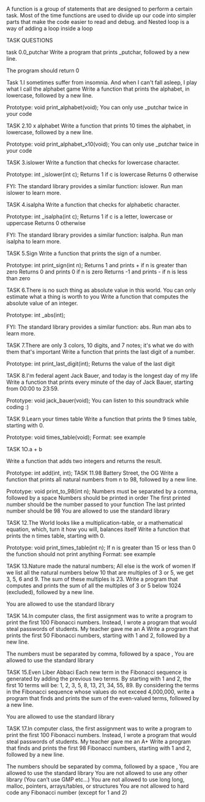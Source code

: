 



A function is a group of statements that are designed to perform a certain task.
Most of the time functions are used to divide up our code into simpler parts that make the code easier to read and debug. and 
Nested loop is a way of adding a loop inside a loop 

TASK QUESTIONS

task 0.0_putchar Write a program that prints _putchar, followed by a new line.

The program should return 0

Task 1.I sometimes suffer from insomnia. And when I can't fall asleep, I play what I call the alphabet game Write a function that prints the alphabet, in lowercase, followed by a new line.

Prototype: void print_alphabet(void); You can only use _putchar twice in your code

TASK 2.10 x alphabet Write a function that prints 10 times the alphabet, in lowercase, followed by a new line.

Prototype: void print_alphabet_x10(void); You can only use _putchar twice in your code

TASK 3.islower Write a function that checks for lowercase character.

Prototype: int _islower(int c); Returns 1 if c is lowercase Returns 0 otherwise

FYI: The standard library provides a similar function: islower. Run man islower to learn more.

TASK 4.isalpha Write a function that checks for alphabetic character.

Prototype: int _isalpha(int c); Returns 1 if c is a letter, lowercase or uppercase Returns 0 otherwise

FYI: The standard library provides a similar function: isalpha. Run man isalpha to learn more.

TASK 5.Sign Write a function that prints the sign of a number.

Prototype: int print_sign(int n); Returns 1 and prints + if n is greater than zero Returns 0 and prints 0 if n is zero Returns -1 and prints - if n is less than zero

TASK 6.There is no such thing as absolute value in this world. You can only estimate what a thing is worth to you Write a function that computes the absolute value of an integer.

Prototype: int _abs(int);

FYI: The standard library provides a similar function: abs. Run man abs to learn more.

TASK 7.There are only 3 colors, 10 digits, and 7 notes; it's what we do with them that's important Write a function that prints the last digit of a number.

Prototype: int print_last_digit(int); Returns the value of the last digit

TASK 8.I'm federal agent Jack Bauer, and today is the longest day of my life Write a function that prints every minute of the day of Jack Bauer, starting from 00:00 to 23:59.

Prototype: void jack_bauer(void); You can listen to this soundtrack while coding :)

TASK 9.Learn your times table Write a function that prints the 9 times table, starting with 0.

Prototype: void times_table(void); Format: see example

TASK 1O.a + b

Write a function that adds two integers and returns the result.

Prototype: int add(int, int);
TASK 11.98 Battery Street, the OG Write a function that prints all natural numbers from n to 98, followed by a new line.

Prototype: void print_to_98(int n); Numbers must be separated by a comma, followed by a space Numbers should be printed in order The first printed number should be the number passed to your function The last printed number should be 98 You are allowed to use the standard library

TASK 12.The World looks like a multiplication-table, or a mathematical equation, which, turn it how you will, balances itself Write a function that prints the n times table, starting with 0.

Prototype: void print_times_table(int n); If n is greater than 15 or less than 0 the function should not print anything Format: see example

TASK 13.Nature made the natural numbers; All else is the work of women If we list all the natural numbers below 10 that are multiples of 3 or 5, we get 3, 5, 6 and 9. The sum of these multiples is 23. Write a program that computes and prints the sum of all the multiples of 3 or 5 below 1024 (excluded), followed by a new line.

You are allowed to use the standard library

TASK 14.In computer class, the first assignment was to write a program to print the first 100 Fibonacci numbers. Instead, I wrote a program that would steal passwords of students. My teacher gave me an A Write a program that prints the first 50 Fibonacci numbers, starting with 1 and 2, followed by a new line.

The numbers must be separated by comma, followed by a space , You are allowed to use the standard library

TASK 15.Even Liber Abbaci Each new term in the Fibonacci sequence is generated by adding the previous two terms. By starting with 1 and 2, the first 10 terms will be: 1, 2, 3, 5, 8, 13, 21, 34, 55, 89. By considering the terms in the Fibonacci sequence whose values do not exceed 4,000,000, write a program that finds and prints the sum of the even-valued terms, followed by a new line.

You are allowed to use the standard library

TASK 17.In computer class, the first assignment was to write a program to print the first 100 Fibonacci numbers. Instead, I wrote a program that would steal passwords of students. My teacher gave me an A+ Write a program that finds and prints the first 98 Fibonacci numbers, starting with 1 and 2, followed by a new line.

The numbers should be separated by comma, followed by a space , You are allowed to use the standard library You are not allowed to use any other library (You can’t use GMP etc…) You are not allowed to use long long, malloc, pointers, arrays/tables, or structures You are not allowed to hard code any Fibonacci number (except for 1 and 2)
